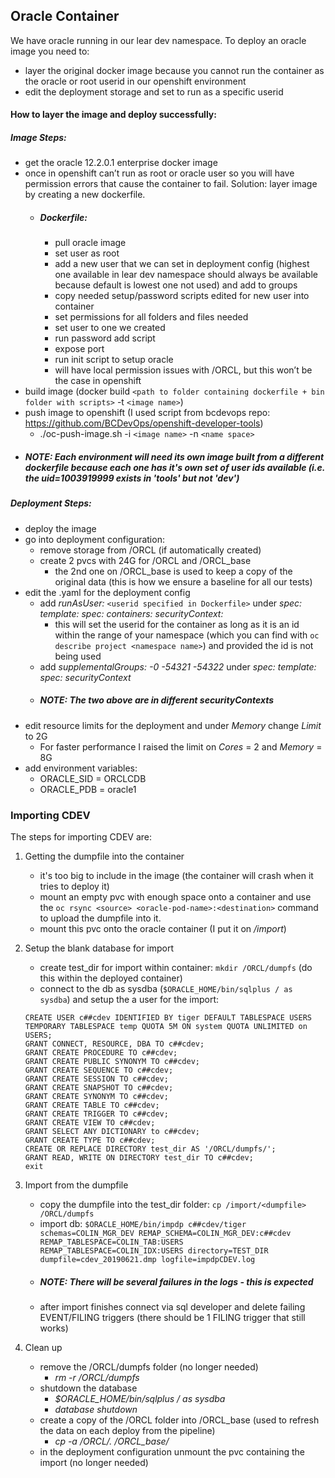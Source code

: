 ## Oracle Container

We have oracle running in our lear dev namespace. To deploy an oracle image you need to:
 - layer the original docker image because you cannot run the container as the oracle or root userid in our openshift environment
 - edit the deployment storage and set to run as a specific userid

#### How to layer the image and deploy successfully:
##### Image Steps: 
- get the oracle 12.2.0.1 enterprise docker image
- once in openshift can’t run as root or oracle user so you will have permission errors that cause the container to fail. Solution: layer image by creating a new dockerfile.
    - ##### Dockerfile:
	    - pull oracle image
	    - set user as root
	    - add a new user that we can set in deployment config (highest one available in lear dev namespace should always be available because default is lowest one not used) and add to groups
	    - copy needed setup/password scripts edited for new user into container
	    - set permissions for all folders and files needed
	    - set user to one we created
	    - run password add script
	    - expose port
	    - run init script to setup oracle
	    - will have local permission issues with /ORCL, but this won’t be the case in openshift
- build image (docker build `<path to folder containing dockerfile + bin folder with scripts>` -t `<image name>`)
- push image to openshift (I used script from bcdevops repo: https://github.com/BCDevOps/openshift-developer-tools) 
	- ./oc-push-image.sh -i `<image name>` -n `<name space>`
- ##### NOTE: Each environment will need its own image built from a different dockerfile because each one has it's own set of user ids available (i.e. the uid=1003919999 exists in 'tools' but not 'dev')

##### Deployment Steps:
- deploy the image 
- go into deployment configuration:
	- remove storage from /ORCL (if automatically created)
	- create 2 pvcs with 24G for /ORCL and /ORCL_base
	    - the 2nd one on /ORCL_base is used to keep a copy of the original data (this is how we ensure a baseline for all our tests)
- edit the .yaml for the deployment config
    - add *runAsUser:* `<userid specified in Dockerfile>` under *spec: template: spec: containers: securityContext:*
	    - this will set the userid for the container as long as it is an id within the range of your namespace (which you can find with `oc describe project <namespace name>`) and provided the id is not being used
	- add *supplementalGroups: -0 -54321 -54322* under *spec: template: spec: securityContext*
	- ##### NOTE: The two above are in *different* securityContexts
- edit resource limits for the deployment and under *Memory* change *Limit* to 2G
    - For faster performance I raised the limit on *Cores* = 2 and *Memory* = 8G
- add environment variables:
    - ORACLE_SID = ORCLCDB
    - ORACLE_PDB = oracle1
		
### Importing CDEV

The steps for importing CDEV are:

1. Getting the dumpfile into the container
    - it's too big to include in the image (the container will crash when it tries to deploy it)
    - mount an empty pvc with enough space onto a container and use the `oc rsync <source> <oracle-pod-name>:<destination>` command to upload the dumpfile into it.
    - mount this pvc onto the oracle container (I put it on */import*)
    
2. Setup the blank database for import
    - create test_dir for import within container: `mkdir /ORCL/dumpfs` (do this within the deployed container)
    - connect to the db as sysdba (`$ORACLE_HOME/bin/sqlplus / as sysdba`) and setup the a user for the import:
    
    ```
    CREATE USER c##cdev IDENTIFIED BY tiger DEFAULT TABLESPACE USERS TEMPORARY TABLESPACE temp QUOTA 5M ON system QUOTA UNLIMITED on USERS;
    GRANT CONNECT, RESOURCE, DBA TO c##cdev;
    GRANT CREATE PROCEDURE TO c##cdev;
    GRANT CREATE PUBLIC SYNONYM TO c##cdev;
    GRANT CREATE SEQUENCE TO c##cdev;
    GRANT CREATE SESSION TO c##cdev;
    GRANT CREATE SNAPSHOT TO c##cdev;
    GRANT CREATE SYNONYM TO c##cdev;
    GRANT CREATE TABLE TO c##cdev;
    GRANT CREATE TRIGGER TO c##cdev;
    GRANT CREATE VIEW TO c##cdev;
    GRANT SELECT ANY DICTIONARY to c##cdev;
    GRANT CREATE TYPE TO c##cdev;
    CREATE OR REPLACE DIRECTORY test_dir AS '/ORCL/dumpfs/';
    GRANT READ, WRITE ON DIRECTORY test_dir TO c##cdev;
    exit
    ```

3. Import from the dumpfile 
    - copy the dumpfile into the test_dir folder: `cp /import/<dumpfile> /ORCL/dumpfs`
    - import db: `$ORACLE_HOME/bin/impdp c##cdev/tiger schemas=COLIN_MGR_DEV REMAP_SCHEMA=COLIN_MGR_DEV:c##cdev REMAP_TABLESPACE=COLIN_TAB:USERS REMAP_TABLESPACE=COLIN_IDX:USERS directory=TEST_DIR dumpfile=cdev_20190621.dmp logfile=impdpCDEV.log`
    - ##### NOTE: There will be several failures in the logs - this is expected
    - after import finishes connect via sql developer and delete failing EVENT/FILING triggers (there should be 1 FILING trigger that still works)

4. Clean up
    - remove the /ORCL/dumpfs folder (no longer needed)
        - *rm -r /ORCL/dumpfs*
    - shutdown the database
        - *$ORACLE_HOME/bin/sqlplus / as sysdba*
        - *database shutdown*
    - create a copy of the /ORCL folder into /ORCL_base (used to refresh the data on each deploy from the pipeline)
        - *cp -a /ORCL/. /ORCL_base/*
    - in the deployment configuration unmount the pvc containing the import (no longer needed)
